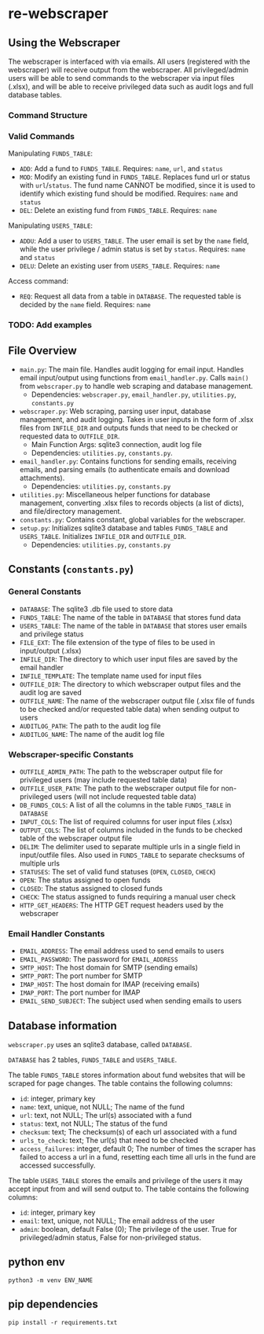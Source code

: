 # re-webscraper

## Using the Webscraper

The webscraper is interfaced with via emails. All users (registered with the webscraper) will receive output from the webscraper. All privileged/admin users will be able to send commands to the webscraper via input files (.xlsx), and will be able to receive privileged data such as audit logs and full database tables.

### Command Structure

### Valid Commands

Manipulating `FUNDS_TABLE`:
- `ADD`: Add a fund to `FUNDS_TABLE`. Requires: `name`, `url`, and `status`
- `MOD`: Modify an existing fund in `FUNDS_TABLE`. Replaces fund url or status with `url`/`status`. The fund name CANNOT be modified, since it is used to identify which existing fund should be modified. Requires: `name` and `status`
- `DEL`: Delete an existing fund from `FUNDS_TABLE`. Requires: `name`

Manipulating `USERS_TABLE`:
- `ADDU`: Add a user to `USERS_TABLE`. The user email is set by the `name` field, while the user privilege / admin status is set by `status`. Requires: `name` and `status`
- `DELU`: Delete an existing user from `USERS_TABLE`. Requires: `name`

Access command:
- `REQ`: Request all data from a table in `DATABASE`. The requested table is decided by the `name` field. Requires: `name`

### TODO: Add examples

## File Overview

- `main.py`: The main file. Handles audit logging for email input. Handles email input/output using functions from `email_handler.py`. Calls `main()` from `webscraper.py` to handle web scraping and database management.
    - Dependencies: `webscraper.py`, `email_handler.py`, `utilities.py`, `constants.py`
- `webscraper.py`: Web scraping, parsing user input, database management, and audit logging. Takes in user inputs in the form of .xlsx files from `INFILE_DIR` and outputs funds that need to be checked or requested data to `OUTFILE_DIR`.
    - Main Function Args: sqlite3 connection, audit log file
    - Dependencies: `utilities.py`, `constants.py`.
- `email_handler.py`: Contains functions for sending emails, receiving emails, and parsing emails (to authenticate emails and download attachments).
    - Dependencies: `utilities.py`, `constants.py`
- `utilities.py`: Miscellaneous helper functions for database management, converting .xlsx files to records objects (a list of dicts), and file/directory management.
- `constants.py`: Contains constant, global variables for the webscraper.
- `setup.py`: Initializes sqlite3 database and tables `FUNDS_TABLE` and `USERS_TABLE`. Initializes `INFILE_DIR` and `OUTFILE_DIR`.
    - Dependencies: `utilities.py`, `constants.py`

## Constants (`constants.py`)

### General Constants

- `DATABASE`: The sqlite3 .db file used to store data
- `FUNDS_TABLE`: The name of the table in `DATABASE` that stores fund data
- `USERS_TABLE`: The name of the table in `DATABASE` that stores user emails and privilege status
- `FILE_EXT`: The file extension of the type of files to be used in input/output (.xlsx)
- `INFILE_DIR`: The directory to which user input files are saved by the email handler
- `INFILE_TEMPLATE`: The template name used for input files
- `OUTFILE_DIR`: The directory to which webscraper output files and the audit log are saved
- `OUTFILE_NAME`: The name of the webscraper output file (.xlsx file of funds to be checked and/or requested table data) when sending output to users
- `AUDITLOG_PATH`: The path to the audit log file
- `AUDITLOG_NAME`: The name of the audit log file

### Webscraper-specific Constants

- `OUTFILE_ADMIN_PATH`: The path to the webscraper output file for privileged users (may include requested table data)
- `OUTFILE_USER_PATH`: The path to the webscraper output file for non-privileged users (will not include requested table data)
- `DB_FUNDS_COLS`: A list of all the columns in the table `FUNDS_TABLE` in `DATABASE`
- `INPUT_COLS`: The list of required columns for user input files (.xlsx)
- `OUTPUT_COLS`: The list of columns included in the funds to be checked table of the webscraper output file
- `DELIM`: The delimiter used to separate multiple urls in a single field in input/outfile files. Also used in `FUNDS_TABLE` to separate checksums of multiple urls 
- `STATUSES`: The set of valid fund statuses (`OPEN`, `CLOSED`, `CHECK`)
- `OPEN`: The status assigned to open funds
- `CLOSED`: The status assigned to closed funds
- `CHECK`: The status assigned to funds requiring a manual user check
- `HTTP_GET_HEADERS`: The HTTP GET request headers used by the webscraper

### Email Handler Constants

- `EMAIL_ADDRESS`: The email address used to send emails to users
- `EMAIL_PASSWORD`: The password for `EMAIL_ADDRESS`
- `SMTP_HOST`: The host domain for SMTP (sending emails)
- `SMTP_PORT`: The port number for SMTP
- `IMAP_HOST`: The host domain for IMAP (receiving emails)
- `IMAP_PORT`: The port number for IMAP
- `EMAIL_SEND_SUBJECT`: The subject used when sending emails to users

## Database information

`webscraper.py` uses an sqlite3 database, called `DATABASE`.

`DATABASE` has 2 tables, `FUNDS_TABLE` and `USERS_TABLE`.

The table `FUNDS_TABLE` stores information about fund websites that will be scraped for page changes. The table contains the following columns:
- `id`: integer, primary key
- `name`: text, unique, not NULL; The name of the fund
- `url`: text, not NULL; The url(s) associated with a fund
- `status`: text, not NULL; The status of the fund
- `checksum`: text; The checksum(s) of each url associated with a fund
- `urls_to_check`: text; The url(s) that need to be checked
- `access_failures`: integer, default 0; The number of times the scraper has failed to access a url in a fund, resetting each time all urls in the fund are accessed successfully.

The table `USERS_TABLE` stores the emails and privilege of the users it may accept input from and will send output to. The table contains the following columns:
- `id`: integer, primary key
- `email`: text, unique, not NULL; The email address of the user
- `admin`: boolean, default False (0); The privilege of the user. True for privileged/admin status, False for non-privileged status. 

## python env

    python3 -m venv ENV_NAME

## pip dependencies

    pip install -r requirements.txt
